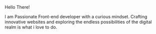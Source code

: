 Hello There!


I am Passionate Front-end developer with a curious mindset.
Crafting innovative websites and exploring the endless possibilities of the digital realm is what i love to do.
